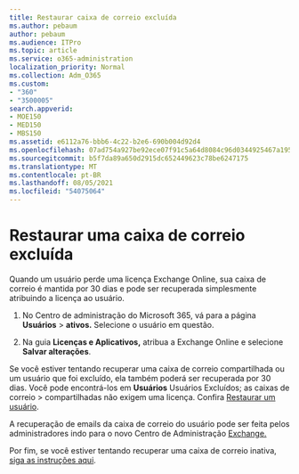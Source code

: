 ```yaml
---
title: Restaurar caixa de correio excluída
ms.author: pebaum
author: pebaum
ms.audience: ITPro
ms.topic: article
ms.service: o365-administration
localization_priority: Normal
ms.collection: Adm_O365
ms.custom:
- "360"
- "3500005"
search.appverid:
- MOE150
- MED150
- MBS150
ms.assetid: e6112a76-bbb6-4c22-b2e6-690b004d92d4
ms.openlocfilehash: 07ad754a927be92ece07f91c5a64d8084c96d0344925467a195033bdd3f445ac
ms.sourcegitcommit: b5f7da89a650d2915dc652449623c78be6247175
ms.translationtype: MT
ms.contentlocale: pt-BR
ms.lasthandoff: 08/05/2021
ms.locfileid: "54075064"
---
```

# <a name="restore-a-deleted-mailbox"></a>Restaurar uma caixa de correio excluída

Quando um usuário perde uma licença Exchange Online, sua caixa de correio é mantida por 30 dias e pode ser recuperada simplesmente atribuindo a licença ao usuário.
  
1. No Centro de administração do Microsoft 365, vá para a página **Usuários** \> **ativos.** Selecione o usuário em questão.

2. Na guia **Licenças e Aplicativos,** atribua a Exchange Online e selecione **Salvar alterações**.

Se você estiver tentando recuperar uma caixa de correio compartilhada ou um usuário que foi excluído, ela também poderá ser recuperada por 30 dias. Você pode encontrá-los em **Usuários** Usuários Excluídos; as caixas de correio \> compartilhadas não exigem uma licença. Confira [Restaurar um usuário](https://docs.microsoft.com/microsoft-365/admin/add-users/restore-user).

A recuperação de emails da caixa de correio do usuário pode ser feita pelos administradores indo para o novo Centro de Administração [Exchange.](https://techcommunity.microsoft.com/t5/exchange-team-blog/a-new-recoverableitems-experience-comes-to-exchange-online/ba-p/1505353)

Por fim, se você estiver tentando recuperar uma caixa de correio inativa, [siga as instruções aqui](https://docs.microsoft.com/microsoft-365/compliance/recover-an-inactive-mailbox).
  
